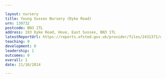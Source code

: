 ```yaml
---

layout: nursery
title: Young Sussex Nursery (Dyke Road)
urn: 130732
postcode: BN3 1TL
address: 193 Dyke Road, Hove, East Sussex, BN3 1TL
latestReportUrl: https://reports.ofsted.gov.uk/provider/files/2431371/urn/130732.pdf
teaching: 0
development: 0
leadership: 1
outcomes: 0
overall: 1
date: 21/10/2014

---
```

